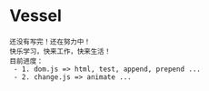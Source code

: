 # Vessel
    还没有写完！还在努力中！
    快乐学习，快来工作，快来生活！
    目前进度：
     - 1. dom.js => html, test, append, prepend ...
     - 2. change.js => animate ...
